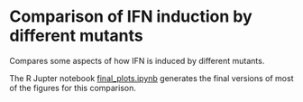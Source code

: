 # Comparison of IFN induction by different mutants

Compares some aspects of how IFN is induced by different mutants.

The R Jupter notebook [final_plots.ipynb](final_plots.ipynb) generates the final versions of most of the figures for this comparison.

